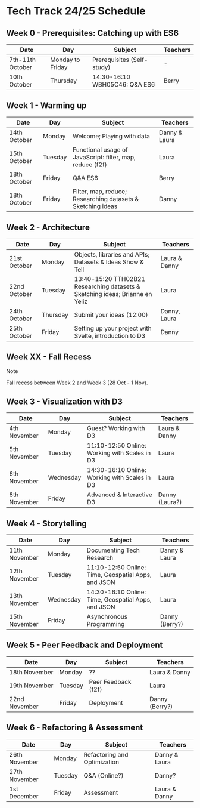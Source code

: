 # Tech Track 24/25 Schedule

## Week 0 - Prerequisites: Catching up with ES6

| Date             | Day              | Subject                       | Teachers |
| ---------------- | ---------------- | ----------------------------- | -------- |
| 7th-11th October | Monday to Friday | Prerequisites (Self-study)    | -        |
| 10th October     | Thursday         | 14:30-16:10 WBH05C46: Q&A ES6 | Berry    |

## Week 1 - Warming up

| Date         | Day     | Subject                                                   | Teachers      |
| ------------ | ------- | --------------------------------------------------------- | ------------- |
| 14th October | Monday  | Welcome; Playing with data                                | Danny & Laura |
| 15th October | Tuesday | Functional usage of JavaScript: filter, map, reduce (f2f) | Laura         |
| 18th October | Friday  | Q&A ES6                                                   | Berry         |
| 18th October | Friday  | Filter, map, reduce; Researching datasets & Sketching ideas| Danny         |

## Week 2 - Architecture

| Date         | Day      | Subject                                                          | Teachers      |
| ------------ | -------- | ---------------------------------------------------------------- | ------------- |
| 21st October | Monday   | Objects, libraries and APIs; Datasets & Ideas Show & Tell                              | Laura & Danny |
| 22nd October | Tuesday  | 13:40-15:20 TTH02B21  Researching datasets & Sketching ideas; Brianne en Yeliz| Laura         |
| 24th October | Thursday | Submit your ideas (12:00)                                        | Danny, Laura  |
| 25th October | Friday   | Setting up your project with Svelte, introduction to D3          | Danny         |

## Week XX - Fall Recess

> [!NOTE]  
> Fall recess between Week 2 and Week 3 (28 Oct - 1 Nov).

## Week 3 - Visualization with D3

| Date         | Day       | Subject                                       | Teachers       |
| ------------ | --------- | --------------------------------------------- | -------------- |
| 4th November | Monday    | Guest? Working with D3                        | Laura & Danny  |
| 5th November | Tuesday   | 11:10-12:50 Online: Working with Scales in D3 | Laura          |
| 6th November | Wednesday | 14:30-16:10 Online: Working with Scales in D3 | Laura          |
| 8th November | Friday    | Advanced & Interactive D3                     | Danny (Laura?) |

## Week 4 - Storytelling

| Date          | Day       | Subject                                             | Teachers       |
| ------------- | --------- | --------------------------------------------------- | -------------- |
| 11th November | Monday    | Documenting Tech Research                           | Danny & Laura  |
| 12th November | Tuesday   | 11:10-12:50 Online: Time, Geospatial Apps, and JSON | Laura          |
| 13th November | Wednesday | 14:30-16:10 Online: Time, Geospatial Apps, and JSON | Laura          |
| 15th November | Friday    | Asynchronous Programming                            | Danny (Berry?) |

## Week 5 - Peer Feedback and Deployment

| Date          | Day     | Subject             | Teachers       |
| ------------- | ------- | ------------------- | -------------- |
| 18th November | Monday  | ??                  | Laura & Danny  |
| 19th November | Tuesday | Peer Feedback (f2f) | Laura          |
| 22nd November | Friday  | Deployment          | Danny (Berry?) |

## Week 6 - Refactoring & Assessment

| Date          | Day     | Subject                      | Teachers      |
| ------------- | ------- | ---------------------------- | ------------- |
| 26th November | Monday  | Refactoring and Optimization | Danny & Laura |
| 27th November | Tuesday | Q&A (Online?)                | Danny?        |
| 1st December  | Friday  | Assessment                   | Laura & Danny |
